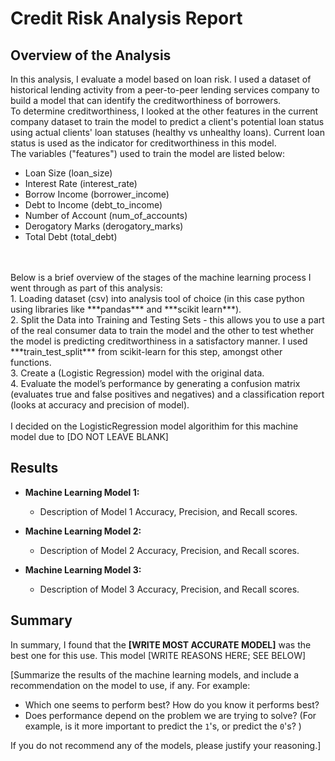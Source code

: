 # Credit Risk Analysis Report

## Overview of the Analysis

In this analysis, I evaluate a model based on loan risk. I used a dataset of historical lending activity 
from a peer-to-peer lending services company to build a model that can identify the creditworthiness of 
borrowers.
<br>
To determine creditworthiness, I looked at the other features in the current company dataset to train the model
to predict a client's potential loan status using actual clients' loan statuses (healthy vs unhealthy loans).
Current loan status is used as the indicator for creditworthiness in this model.
<br>
The variables ("features") used to train the model are listed below:
* Loan Size (loan_size)
* Interest Rate (interest_rate)
* Borrow Income (borrower_income)
* Debt to Income (debt_to_income)
* Number of Account (num_of_accounts)
* Derogatory Marks (derogatory_marks)
* Total Debt (total_debt)
<br>
<br>
Below is a brief overview of the stages of the machine learning process I went through as part of this 
analysis:
<br>
1. Loading dataset (csv) into analysis tool of choice (in this case python using libraries like ***pandas*** 
and ***scikit learn***). 
<br>
2. Split the Data into Training and Testing Sets - this allows you to use a part of the real consumer data
to train the model and the other to test whether the model is predicting creditworthiness in a satisfactory 
manner. I used ***train_test_split*** from scikit-learn for this step, amongst other functions.
<br>
3. Create a (Logistic Regression) model with the original data.
<br>
4. Evaluate the model’s performance by generating a confusion matrix (evaluates true and false positives and
negatives) and a classification report (looks at accuracy and precision of model).
<br>
<br>
I decided on the LogisticRegression model algorithim for this machine model due to [DO NOT LEAVE BLANK]


## Results

* **Machine Learning Model 1:**
    * Description of Model 1 Accuracy, Precision, and Recall scores.

* **Machine Learning Model 2:**
    * Description of Model 2 Accuracy, Precision, and Recall scores.

* **Machine Learning Model 3:**
    * Description of Model 3 Accuracy, Precision, and Recall scores.

## Summary
In summary, I found that the **[WRITE MOST ACCURATE MODEL]** was the best one for this use. This model [WRITE 
REASONS HERE; SEE BELOW]

[Summarize the results of the machine learning models, and include a recommendation on the model to use, if any. For example:

* Which one seems to perform best? How do you know it performs best?
* Does performance depend on the problem we are trying to solve? (For example, is it more important to predict the `1`'s, or predict the `0`'s? )

If you do not recommend any of the models, please justify your reasoning.]
